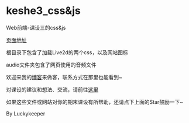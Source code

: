 # keshe3_css&js

 Web前端-课设三的css&js

[页面地址](https://keshe3.luckykeeper.site:13579)

根目录下包含了加载Live2d的两个css，以及网站图标

audio文件夹包含了网页使用的音频文件

欢迎来我的[博客](https://blog.luckykeeper.site:24680/)来做客，联系方式在那里也能看到~

对课设的建议和想法、交流，请前往[这里](https://blog.luckykeeper.site:24680/article/18)

如果这些文件或网站对你的期末课设有所帮助，还请点下上面的Star鼓励一下~

By Luckykeeper
